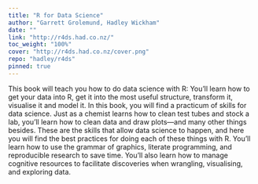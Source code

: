 ```yaml
---
title: "R for Data Science"
author: "Garrett Grolemund, Hadley Wickham"
date: ""
link: "http://r4ds.had.co.nz/"
toc_weight: "100%"
cover: "http://r4ds.had.co.nz/cover.png"
repo: "hadley/r4ds"
pinned: true
---
```


This book will teach you how to do data science with R: You’ll learn how to get your data into R, get it into the most useful structure, transform it, visualise it and model it. In this book, you will find a practicum of skills for data science. Just as a chemist learns how to clean test tubes and stock a lab, you’ll learn how to clean data and draw plots—and many other things besides. These are the skills that allow data science to happen, and here you will find the best practices for doing each of these things with R. You’ll learn how to use the grammar of graphics, literate programming, and reproducible research to save time. You’ll also learn how to manage cognitive resources to facilitate discoveries when wrangling, visualising, and exploring data.
